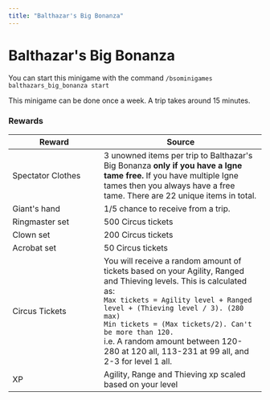 ```yaml
---
title: "Balthazar's Big Bonanza"
---
```


# Balthazar's Big Bonanza

You can start this minigame with the command `/bsominigames balthazars_big_bonanza start`

This minigame can be done once a week. A trip takes around 15 minutes.

### Rewards

<table><thead><tr><th width="166">Reward</th><th>Source</th></tr></thead><tbody><tr><td>Spectator Clothes</td><td>3 unowned items per trip to Balthazar's Big Bonanza <strong>only if you have a Igne tame free.</strong> If you have multiple Igne tames then you always have a free tame. There are 22 unique items in total.</td></tr><tr><td>Giant's hand</td><td>1/5 chance to receive from a trip.</td></tr><tr><td>Ringmaster set</td><td>500 Circus tickets</td></tr><tr><td>Clown set</td><td>200 Circus tickets</td></tr><tr><td>Acrobat set</td><td>50 Circus tickets</td></tr><tr><td>Circus Tickets</td><td>You will receive a random amount of tickets based on your Agility, Ranged and Thieving levels. This is calculated as:<br><code>Max tickets = Agility level + Ranged level + (Thieving level / 3). (280 max)</code><br><code>Min tickets = (Max tickets/2). Can't be more than 120.</code><br>i.e. A random amount between 120-280 at 120 all, 113-231 at 99 all, and 2-3 for level 1 all.</td></tr><tr><td>XP</td><td>Agility, Range and Thieving xp scaled based on your level</td></tr></tbody></table>
